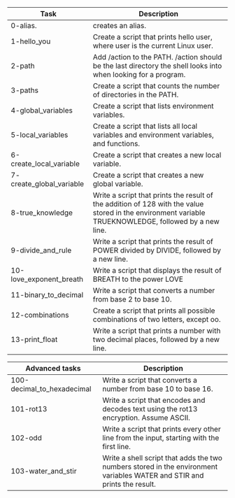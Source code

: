 | Task                      | Description                                                               |
| -----------          | -----------                                                               |
|  0-alias.            | creates an alias.                                                         |
|  1-hello_you        | Create a script that prints hello user, where user is the current Linux user. |
|    2-path           | Add /action to the PATH. /action should be the last directory the shell looks into when looking for a program.|
| 3-paths             | Create a script that counts the number of directories in the PATH.           |
| 4-global_variables   |  Create a script that lists environment variables.       |
| 5-local_variables |    Create a script that lists all local variables and environment variables, and functions.|
| 6-create_local_variable | Create a script that creates a new local variable.                       |
| 7- create_global_variable   |        Create a script that creates a new global variable.       |
|   8-true_knowledge      | Write a script that prints the result of the addition of 128 with the value stored in the environment variable TRUEKNOWLEDGE, followed by a new line. |
|   9-divide_and_rule  |Write a script that prints the result of POWER divided by DIVIDE, followed by a new line.|
|  10-love_exponent_breath | Write a script that displays the result of BREATH to the power LOVE |
|  11-binary_to_decimal     |    Write a script that converts a number from base 2 to base 10.      |
|  12-combinations  |   Create a script that prints all possible combinations of two letters, except oo. |
|  13-print_float   | Write a script that prints a number with two decimal places, followed by a new line. |

|            Advanced tasks          |       Description                                                                    |
|        --------      |      ----------------------                                                                     |
|       100-decimal_to_hexadecimal    |   Write a script that converts a number from base 10 to base 16.     |
|      101-rot13            |  Write a script that encodes and decodes text using the rot13 encryption. Assume ASCII.|
|  102-odd              |   Write a script that prints every other line from the input, starting with the first line.   |
|    103-water_and_stir             |   Write a shell script that adds the two numbers stored in the environment variables WATER and STIR and prints the result.  |
